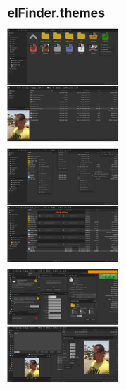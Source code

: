 # elFinder.themes

<a href="https://github.com/johnfort/elFinder.themes/raw/master/Screenshorts/Main-view-icons.png" target="_blank"><img src="https://github.com/johnfort/elFinder.themes/raw/master/Screenshorts/Main-view-icons.png" width="50%"/></a>
<a href="https://github.com/johnfort/elFinder.themes/raw/master/Screenshorts/Main-view-list.png" target="_blank"><img src="https://github.com/johnfort/elFinder.themes/raw/master/Screenshorts/Main-view-list.png" width="50%"/></a>

<a href="https://github.com/johnfort/elFinder.themes/raw/master/Screenshorts/Contextmenu.png" target="_blank"><img src="https://github.com/johnfort/elFinder.themes/raw/master/Screenshorts/Contextmenu.png" width="50%"/></a>
<a href="https://github.com/johnfort/elFinder.themes/raw/master/Screenshorts/Dialogs-notify.png" target="_blank"><img src="https://github.com/johnfort/elFinder.themes/raw/master/Screenshorts/Dialogs-notify.png" width="50%"/></a>

<a href="https://github.com/johnfort/elFinder.themes/raw/master/Screenshorts/Dialogs.png" target="_blank"><img src="https://github.com/johnfort/elFinder.themes/raw/master/Screenshorts/Dialogs.png" width="50%"/></a>
<a href="https://github.com/johnfort/elFinder.themes/raw/master/Screenshorts/Dialogs_2.png" target="_blank"><img src="https://github.com/johnfort/elFinder.themes/raw/master/Screenshorts/Dialogs_2.png" width="50%"/></a>

